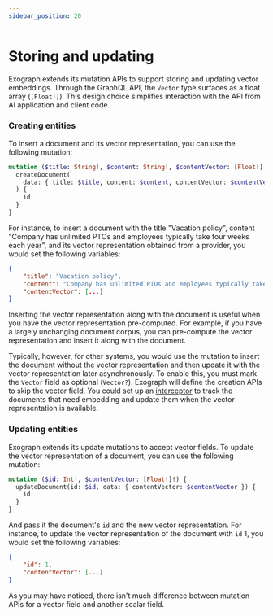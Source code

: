 ```yaml
---
sidebar_position: 20
---
```


# Storing and updating

Exograph extends its mutation APIs to support storing and updating vector embeddings. Through the GraphQL API, the `Vector` type surfaces as a float array (`[Float!]`). This design choice simplifies interaction with the API from AI application and client code.

### Creating entities

To insert a document and its vector representation, you can use the following mutation:

```graphql
mutation ($title: String!, $content: String!, $contentVector: [Float!]!) {
  createDocument(
    data: { title: $title, content: $content, contentVector: $contentVector }
  ) {
    id
  }
}
```

For instance, to insert a document with the title "Vacation policy", content "Company has unlimited PTOs and employees typically take four weeks each year", and its vector representation obtained from a provider, you would set the following variables:

```json
{
    "title": "Vacation policy",
    "content": "Company has unlimited PTOs and employees typically take four weeks each year",
    "contentVector": [...]
}
```

Inserting the vector representation along with the document is useful when you have the vector representation pre-computed. For example, if you have a largely unchanging document corpus, you can pre-compute the vector representation and insert it along with the document.

Typically, however, for other systems, you would use the mutation to insert the document without the vector representation and then update it with the vector representation later asynchronously. To enable this, you must mark the `Vector` field as optional (`Vector?`). Exograph will define the creation APIs to skip the vector field. You could set up an [interceptor](https://exograph.dev/docs/deno/interceptor) to track the documents that need embedding and update them when the vector representation is available.

### Updating entities

Exograph extends its update mutations to accept vector fields. To update the vector representation of a document, you can use the following mutation:

```graphql
mutation ($id: Int!, $contentVector: [Float!]!) {
  updateDocument(id: $id, data: { contentVector: $contentVector }) {
    id
  }
}
```

And pass it the document's `id` and the new vector representation. For instance, to update the vector representation of the document with `id` 1, you would set the following variables:

```json
{
    "id": 1,
    "contentVector": [...]
}
```

As you may have noticed, there isn't much difference between mutation APIs for a vector field and another scalar field.

